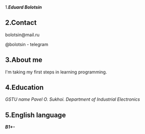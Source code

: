 1.<b><i>Eduard Bolotsin</b></i>
<h2>2.Contact</h2>
   <p>bolotsin@mail.ru</p>
    <p>@bolotsin - telegram</p>
<h2>3.About me</h2>
 <p> I'm taking my first steps in learning programming.<p>
<h2>4.Education</h2>
<i>GSTU name Pavel O. Sukhoi. Department of Industrial Electronics</i>
<h2>5.English language</h2>
<b><i>B1+-</b></i>
